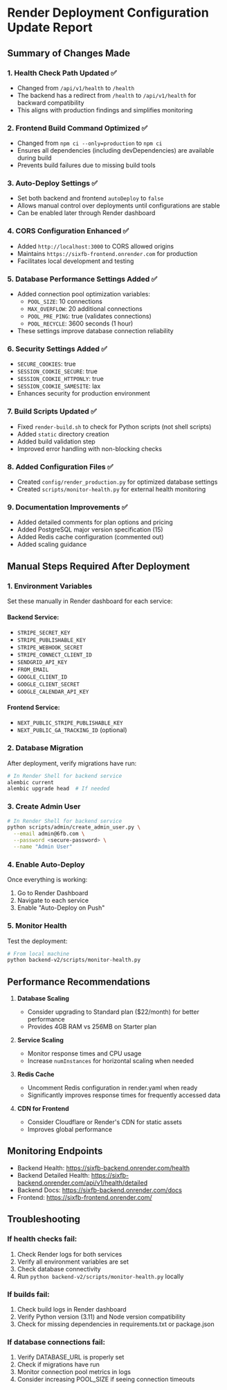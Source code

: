 # Render Deployment Configuration Update Report

## Summary of Changes Made

### 1. **Health Check Path Updated** ✅
- Changed from `/api/v1/health` to `/health`
- The backend has a redirect from `/health` to `/api/v1/health` for backward compatibility
- This aligns with production findings and simplifies monitoring

### 2. **Frontend Build Command Optimized** ✅
- Changed from `npm ci --only=production` to `npm ci`
- Ensures all dependencies (including devDependencies) are available during build
- Prevents build failures due to missing build tools

### 3. **Auto-Deploy Settings** ✅
- Set both backend and frontend `autoDeploy` to `false`
- Allows manual control over deployments until configurations are stable
- Can be enabled later through Render dashboard

### 4. **CORS Configuration Enhanced** ✅
- Added `http://localhost:3000` to CORS allowed origins
- Maintains `https://sixfb-frontend.onrender.com` for production
- Facilitates local development and testing

### 5. **Database Performance Settings Added** ✅
- Added connection pool optimization variables:
  - `POOL_SIZE`: 10 connections
  - `MAX_OVERFLOW`: 20 additional connections
  - `POOL_PRE_PING`: true (validates connections)
  - `POOL_RECYCLE`: 3600 seconds (1 hour)
- These settings improve database connection reliability

### 6. **Security Settings Added** ✅
- `SECURE_COOKIES`: true
- `SESSION_COOKIE_SECURE`: true
- `SESSION_COOKIE_HTTPONLY`: true
- `SESSION_COOKIE_SAMESITE`: lax
- Enhances security for production environment

### 7. **Build Scripts Updated** ✅
- Fixed `render-build.sh` to check for Python scripts (not shell scripts)
- Added `static` directory creation
- Added build validation step
- Improved error handling with non-blocking checks

### 8. **Added Configuration Files** ✅
- Created `config/render_production.py` for optimized database settings
- Created `scripts/monitor-health.py` for external health monitoring

### 9. **Documentation Improvements** ✅
- Added detailed comments for plan options and pricing
- Added PostgreSQL major version specification (15)
- Added Redis cache configuration (commented out)
- Added scaling guidance

## Manual Steps Required After Deployment

### 1. **Environment Variables**
Set these manually in Render dashboard for each service:

#### Backend Service:
- `STRIPE_SECRET_KEY`
- `STRIPE_PUBLISHABLE_KEY`
- `STRIPE_WEBHOOK_SECRET`
- `STRIPE_CONNECT_CLIENT_ID`
- `SENDGRID_API_KEY`
- `FROM_EMAIL`
- `GOOGLE_CLIENT_ID`
- `GOOGLE_CLIENT_SECRET`
- `GOOGLE_CALENDAR_API_KEY`

#### Frontend Service:
- `NEXT_PUBLIC_STRIPE_PUBLISHABLE_KEY`
- `NEXT_PUBLIC_GA_TRACKING_ID` (optional)

### 2. **Database Migration**
After deployment, verify migrations have run:
```bash
# In Render Shell for backend service
alembic current
alembic upgrade head  # If needed
```

### 3. **Create Admin User**
```bash
# In Render Shell for backend service
python scripts/admin/create_admin_user.py \
  --email admin@6fb.com \
  --password <secure-password> \
  --name "Admin User"
```

### 4. **Enable Auto-Deploy**
Once everything is working:
1. Go to Render Dashboard
2. Navigate to each service
3. Enable "Auto-Deploy on Push"

### 5. **Monitor Health**
Test the deployment:
```bash
# From local machine
python backend-v2/scripts/monitor-health.py
```

## Performance Recommendations

1. **Database Scaling**
   - Consider upgrading to Standard plan ($22/month) for better performance
   - Provides 4GB RAM vs 256MB on Starter plan

2. **Service Scaling**
   - Monitor response times and CPU usage
   - Increase `numInstances` for horizontal scaling when needed

3. **Redis Cache**
   - Uncomment Redis configuration in render.yaml when ready
   - Significantly improves response times for frequently accessed data

4. **CDN for Frontend**
   - Consider Cloudflare or Render's CDN for static assets
   - Improves global performance

## Monitoring Endpoints

- Backend Health: https://sixfb-backend.onrender.com/health
- Backend Detailed Health: https://sixfb-backend.onrender.com/api/v1/health/detailed
- Backend Docs: https://sixfb-backend.onrender.com/docs
- Frontend: https://sixfb-frontend.onrender.com/

## Troubleshooting

### If health checks fail:
1. Check Render logs for both services
2. Verify all environment variables are set
3. Check database connectivity
4. Run `python backend-v2/scripts/monitor-health.py` locally

### If builds fail:
1. Check build logs in Render dashboard
2. Verify Python version (3.11) and Node version compatibility
3. Check for missing dependencies in requirements.txt or package.json

### If database connections fail:
1. Verify DATABASE_URL is properly set
2. Check if migrations have run
3. Monitor connection pool metrics in logs
4. Consider increasing POOL_SIZE if seeing connection timeouts
